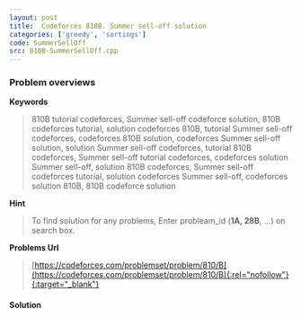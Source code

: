 ```yaml
---
layout: post
title:  Codeforces 810B. Summer sell-off solution
categories: ['greedy', 'sortings']
code: SummerSellOff
src: 810B-SummerSellOff.cpp
---
```

### **Problem overviews**

**Keywords**
> 810B tutorial codeforces, Summer sell-off codeforce solution, 810B codeforces tutorial, solution codeforces 810B, tutorial Summer sell-off codeforces, codeforces 810B solution, codeforces Summer sell-off solution, solution Summer sell-off codeforces, tutorial 810B codeforces, Summer sell-off tutorial codeforces, codeforces solution Summer sell-off, solution 810B codeforces, Summer sell-off codeforces tutorial, solution codeforces Summer sell-off, codeforces solution 810B, 810B codeforce solution

**Hint**
> To find solution for any problems, Enter probleam_id (**1A, 28B**, ...) on search box. 

**Problems Url**
> [https://codeforces.com/problemset/problem/810/B](https://codeforces.com/problemset/problem/810/B){:rel="nofollow"}{:target="_blank"}

#### **Solution**



